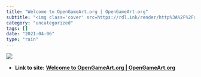 ```yaml
---
title: "Welcome to OpenGameArt.org | OpenGameArt.org"
subtitle: "<img class='cover' src=https://rdl.ink/render/http%3A%2F%2Fopengameart.org>"
category: "uncategorized"
tags: []
date: "2021-04-06"
type: "rain"
---
```

<img class="cover" src=https://rdl.ink/render/http%3A%2F%2Fopengameart.org>


* **Link to site:** **[Welcome to OpenGameArt.org | OpenGameArt.org](http://opengameart.org)**